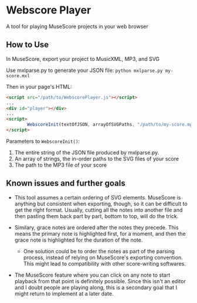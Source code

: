 # Webscore Player
A tool for playing MuseScore projects in your web browser

## How to Use
In MuseScore, export your project to MusicXML, MP3, and SVG

Use mxlparse.py to generate your JSON file:
`python mxlparse.py my-score.mxl`

Then in your page's HTML:

```html
<script src="/path/to/WebscorePlayer.js"></script>
...
<div id="player"></div>
...
<script>
        WebscoreInit(textOfJSON, arrayOfSVGPaths, "/path/to/my-score.mp3");
</script>
```

Parameters to `WebscoreInit()`:
1.  The entire string of the JSON file produced by mxlparse.py.
2.  An array of strings, the in-order paths to the SVG files of your score
3.  The path to the MP3 file of your score

## Known issues and further goals
- This tool assumes a certain ordering of SVG elements. MuseScore is anything but consistent when exporting, though, so it can be difficult to get the right format. Usually, cutting all the notes into another file and then pasting them back part by part, bottom to top, will do the trick.
- Similary, grace notes are ordered after the notes they precede. This means the primary note is highlighted first, for a moment, and then the grace note is highlighted for the duration of the note.
  - One solution could be to order the notes as part of the parsing process, instead of relying on MuseScore's exporting convention. This might lead to compatibility with other score-writing softwares.

- The MuseScore feature where you can click on any note to start playback from that point is definitely possible. Since this isn't an 
editor and I doubt people are playing along, this is a secondary goal that I might return to implement at a later date.
